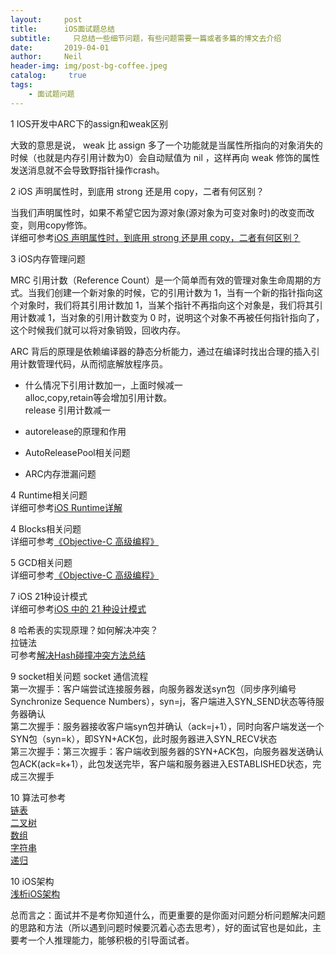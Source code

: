 ```yaml
---
layout:     post
title:      iOS面试题总结
subtitle:	  只总结一些细节问题，有些问题需要一篇或者多篇的博文去介绍
date:       2019-04-01
author:     Neil
header-img: img/post-bg-coffee.jpeg
catalog: 	 true
tags:
    - 面试题问题
---
```


1 IOS开发中ARC下的assign和weak区别

大致的意思是说， weak 比 assign 多了一个功能就是当属性所指向的对象消失的时候（也就是内存引用计数为0）会自动赋值为 nil ，这样再向 weak 修饰的属性发送消息就不会导致野指针操作crash。

2 iOS 声明属性时，到底用 strong 还是用 copy，二者有何区别？

当我们声明属性时，如果不希望它因为源对象(源对象为可变对象时)的改变而改变，则用copy修饰。  
详细可参考[iOS 声明属性时，到底用 strong 还是用 copy，二者有何区别？](https://juejin.im/entry/58b4de95570c350058a9b4f6)

3 iOS内存管理问题

MRC 引用计数（Reference Count）是一个简单而有效的管理对象生命周期的方式。当我们创建一个新对象的时候，它的引用计数为 1，当有一个新的指针指向这个对象时，我们将其引用计数加 1，当某个指针不再指向这个对象是，我们将其引用计数减 1，当对象的引用计数变为 0 时，说明这个对象不再被任何指针指向了，这个时候我们就可以将对象销毁，回收内存。

ARC 背后的原理是依赖编译器的静态分析能力，通过在编译时找出合理的插入引用计数管理代码，从而彻底解放程序员。

- 什么情况下引用计数加一，上面时候减一  
	alloc,copy,retain等会增加引用计数。  
	release 引用计数减一

- autorelease的原理和作用
  	
	
- AutoReleasePool相关问题

	
- ARC内存泄漏问题


4 Runtime相关问题  
详细可参考[iOS Runtime详解](https://juejin.im/post/5ac0a6116fb9a028de44d717)

4 Blocks相关问题  
详细可参考[《Objective-C 高级编程》](https://juejin.im/post/58f40c0a8d6d810064879aaf)

5 GCD相关问题  
详细可参考[《Objective-C 高级编程》](https://juejin.im/post/58fd55c08d6d81005898df46)

7 iOS 21种设计模式  
详细可参考[iOS 中的 21 种设计模式](https://www.jianshu.com/p/6b302c7fe987)

8 哈希表的实现原理？如何解决冲突？  
拉链法  
可参考[解决Hash碰撞冲突方法总结](https://blog.csdn.net/u012104435/article/details/47951357)

9 socket相关问题
socket 通信流程  
第一次握手：客户端尝试连接服务器，向服务器发送syn包（同步序列编号Synchronize Sequence Numbers），syn=j，客户端进入SYN_SEND状态等待服务器确认  
第二次握手：服务器接收客户端syn包并确认（ack=j+1），同时向客户端发送一个SYN包（syn=k），即SYN+ACK包，此时服务器进入SYN_RECV状态  
第三次握手：第三次握手：客户端收到服务器的SYN+ACK包，向服务器发送确认包ACK(ack=k+1），此包发送完毕，客户端和服务器进入ESTABLISHED状态，完成三次握手

10 算法可参考  
[链表](	http://zhuhao.co/2019/03/28/链表/)  
[二叉树](http://zhuhao.co/2019/03/28/二叉树/)  
[数组](http://zhuhao.co/2019/03/28/数组/)  
[字符串](http://zhuhao.co/2019/03/28/字符串/)  
[递归](http://zhuhao.co/2019/03/28/递归/)

10 iOS架构  
[浅析iOS架构](http://zhuhao.co/2019/03/28/iOS架构/)  

总而言之：面试并不是考你知道什么，而更重要的是你面对问题分析问题解决问题的思路和方法（所以遇到问题时候要沉着心态去思考），好的面试官也是如此，主要考一个人推理能力，能够积极的引导面试者。

